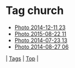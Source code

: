 <!--
title: Tag church
date: 2020-06-28T15:26:58.372Z
tags:
-->
# Tag church

 * [Photo 2014-12-11 23](104960631959.md)
 * [Photo 2015-08-22 11](127307067384.md)
 * [Photo 2014-07-23 13](92629753764.md)
 * [Photo 2014-08-27 06](95894083204.md)

| [Tags](tags.md) | [Top](index.md) |

